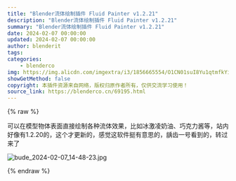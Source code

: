 ```yaml
---
title: "Blender流体绘制插件 Fluid Painter v1.2.21"
description: "Blender流体绘制插件 Fluid Painter v1.2.21"
summary: "Blender流体绘制插件 Fluid Painter v1.2.21"
date: 2024-02-07 00:00:00
updated: 2024-02-07 00:00:00
author: blenderit
tags: 
categories:
    - blenderco
img: https://img.alicdn.com/imgextra/i3/1856665554/O1CN01suI8Yu1qtmfkYi8Mj_!!1856665554.jpg
showGetMethod: false
copyright: 本插件资源来自网络，版权归原作者所有，仅供交流学习使用！
source_link: https://blenderco.cn/69195.html
---
```


{% raw %}
<p>可以在模型物体表面直接绘制各种流体效果，比如冰激凌奶油、巧克力酱等，站内好像有1.2.20的，这个才更新的，感觉这软件挺有意思的，龋齿一号看到的，转过来了</p><p><img src="https://img.alicdn.com/imgextra/i3/1856665554/O1CN01suI8Yu1qtmfkYi8Mj_!!1856665554.jpg" alt="bude_2024-02-07_14-48-23.jpg"></p>
<div style="display: none">blenderco</div>
{% endraw %}